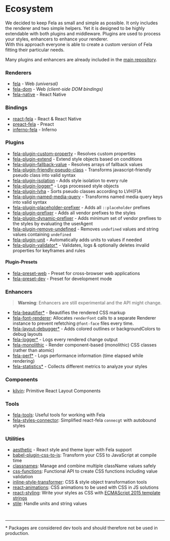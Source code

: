 # Ecosystem

We decided to keep Fela as small and simple as possible. It only includes the renderer and two simple helpers. Yet it is designed to be highly extendable with both plugins and middleware.
Plugins are used to process your styles, enhancers to enhance your renderer. <br>
With this approach everyone is able to create a custom version of Fela fitting their particular needs.

Many plugins and enhancers are already included in the [main repository](https://github.com/rofrischmann/fela/tree/master/packages).

### Renderers
* [fela](https://github.com/rofrischmann/fela/tree/master/packages/fela) - Web *(universal)*
* [fela-dom](https://github.com/rofrischmann/fela/tree/master/packages/fela-dom) - Web *(client-side DOM bindings)*
* [fela-native](https://github.com/rofrischmann/fela/tree/master/packages/fela-native) - React Native

### Bindings
* [react-fela](https://github.com/rofrischmann/fela/tree/master/packages/react-fela) - React & React Native
* [preact-fela](https://github.com/rofrischmann/fela/tree/master/packages/preact-fela) - Preact
* [inferno-fela](https://github.com/rofrischmann/fela/tree/master/packages/inferno-fela) - Inferno

### Plugins
* [fela-plugin-custom-property](https://github.com/rofrischmann/fela/tree/master/packages/fela-plugin-custom-property) - Resolves custom properties
* [fela-plugin-extend](https://github.com/rofrischmann/fela/tree/master/packages/fela-plugin-extend) - Extend style objects based on conditions
* [fela-plugin-fallback-value](https://github.com/rofrischmann/fela/tree/master/packages/fela-plugin-fallback-value) - Resolves arrays of fallback values
* [fela-plugin-friendly-pseudo-class](https://github.com/rofrischmann/fela/tree/master/packages/fela-plugin-friendly-pseudo-class) - Transforms javascript-friendly pseudo class into valid syntax
* [fela-plugin-isolation](https://github.com/rofrischmann/fela/tree/master/packages/fela-plugin-isolation) - Adds style isolation to every rule
* [fela-plugin-logger*](https://github.com/rofrischmann/fela/tree/master/packages/fela-plugin-logger) - Logs processed style objects
* [fela-plugin-lvha](https://github.com/rofrischmann/fela/tree/master/packages/fela-plugin-lvha) - Sorts pseudo classes according to LVH(F)A
* [fela-plugin-named-media-query](https://github.com/rofrischmann/fela/tree/master/packages/fela-plugin-named-media-query) - Transforms named media query keys into valid syntax
* [fela-plugin-placeholder-prefixer](https://github.com/rofrischmann/fela/tree/master/packages/fela-plugin-placeholder-prefixer) - Adds all `::placeholder` prefixes
* [fela-plugin-prefixer](https://github.com/rofrischmann/fela/tree/master/packages/fela-plugin-prefixer) - Adds all vendor prefixes to the styles
* [fela-plugin-dynamic-prefixer](https://github.com/rofrischmann/fela/tree/master/packages/fela-plugin-dynamic-prefixer) - Adds minimum set of vendor prefixes to the styles by evaluating the userAgent
* [fela-plugin-remove-undefined](https://github.com/rofrischmann/fela/tree/master/packages/fela-plugin-remove-undefined) - Removes `undefined` values and string values containing `undefined`
* [fela-plugin-unit](https://github.com/rofrischmann/fela/tree/master/packages/fela-plugin-unit) - Automatically adds units to values if needed
* [fela-plugin-validator*](https://github.com/rofrischmann/fela/tree/master/packages/fela-plugin-validator) - Validates, logs & optionally deletes invalid properties for keyframes and rules

#### Plugin-Presets
* [fela-preset-web](https://github.com/rofrischmann/fela/tree/master/packages/fela-preset-web) - Preset for cross-browser web applications
* [fela-preset-dev](https://github.com/rofrischmann/fela/tree/master/packages/fela-preset-dev) - Preset for development mode

### Enhancers
> **Warning**: Enhancers are still experimental and the API might change.

* [fela-beautifier*](https://github.com/rofrischmann/fela/tree/master/packages/fela-beautifier) - Beautifies the rendered CSS markup
* [fela-font-renderer](https://github.com/rofrischmann/fela/tree/master/packages/fela-font-renderer): Allocates `renderFont` calls to a separate Renderer instance to prevent refetching `@font-face` files every time.
* [fela-layout-debugger*](https://github.com/rofrischmann/fela/tree/master/packages/fela-layout-debugger) - Adds colored outlines or backgroundColors to debug layouts
* [fela-logger*](https://github.com/rofrischmann/fela/tree/master/packages/fela-logger) - Logs every rendered change output
* [fela-monolithic](https://github.com/rofrischmann/fela/tree/master/packages/fela-monolithic) - Render component-based (monolithic) CSS classes (rather than atomic)
* [fela-perf*](https://github.com/rofrischmann/fela/tree/master/packages/fela-perf) - Logs performance information (time elapsed while rendering)
* [fela-statistics*](https://github.com/rofrischmann/fela/tree/master/packages/fela-statistics) - Collects different metrics to analyze your styles

### Components
* [kilvin](https://github.com/rofrischmann/kilvin): Primitive React Layout Components

### Tools
* [fela-tools](https://github.com/https://github.com/rofrischmann/fela/tree/master/packages/fela-tools): Useful tools for working with Fela
* [fela-styles-connector](https://github.com/dustin-H/fela-styles-connector): Simplified react-fela `connecgt` with autobound styles

### Utilities
* [aesthetic](https://github.com/milesj/aesthetic) - React style and theme layer with Fela support
* [babel-plugin-css-to-js](https://github.com/jakecoxon/babel-plugin-css-to-js): Transform your CSS to JavaScript at compile time
* [classnames](https://github.com/JedWatson/classnames): Manage and combine multiple className values safely
* [css-functions](https://github.com/cssinjs/css-functions): Functional API to create CSS functions including value validation
* [inline-style-transformer](https://github.com/rofrischmann/inline-style-transformer): CSS & style object transformation tools
* [react-animations](https://github.com/FormidableLabs/react-animations): CSS animations to be used with CSS in JS solutions
* [react-styling](https://github.com/halt-hammerzeit/react-styling): Write your styles as CSS with [ECMAScript 2015 template strings](https://developer.mozilla.org/de/docs/Web/JavaScript/Reference/template_strings)
* [stile](https://github.com/bloodyowl/stile): Handle units and string values

<br>

------

\* Packages are considered dev tools and should therefore not be used in production.
